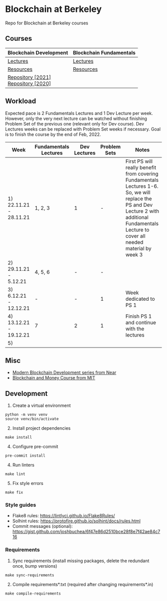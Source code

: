 # Blockchain at Berkeley
Repo for Blockchain at Berkeley courses

## Courses

| **Blockchain Development**                                                                                                                               | **Blockchain Fundamentals**                                                          |
|----------------------------------------------------------------------------------------------------------------------------------------------------------|--------------------------------------------------------------------------------------|
| [Lectures](https://www.youtube.com/playlist?list=PLSONl1AVlZNWJVixT2vwY9-6O7kgM4het)                                                                     | [Lectures](https://www.youtube.com/playlist?list=PLSONl1AVlZNXUhgIrfgI6E3ayShvKI-o6) |
| [Resources](https://blockchain.berkeley.edu/courses/spring-2021-developers-decal/)                                                                       | [Resources](https://blockchain.berkeley.edu/courses/spring-2021-fundamentals-decal/) |
| [Repository [2021]](https://github.com/BerkeleyBlockchain/dev-decal-sp21) <br/>[Repository [2020]](https://github.com/BerkeleyBlockchain/dev-decal-sp20) |                                                                                      |

## Workload

Expected pace is 2 Fundamentals Lectures and 1 Dev Lecture per week. However, only the very next lecture can be watched without finishing Problem Set of the previous one (relevant only for Dev course). Dev Lectures weeks can be replaced with Problem Set weeks if necessary. Goal is to finish the course by the end of Feb, 2022.

| Week                   | Fundamentals Lectures | Dev Lectures | Problem Sets | Notes                                                                                                                                                                                          |
|------------------------|-----------------------|--------------|--------------|------------------------------------------------------------------------------------------------------------------------------------------------------------------------------------------------|
| 1) 22.11.21 - 28.11.21 | 1, 2, 3               | 1            | -            | First PS will really benefit from covering Fundamentals Lectures 1-6. So, we will replace the PS and Dev Lecture 2 with additional Fundamentals Lecture to cover all needed material by week 3 |
| 2) 29.11.21 - 5.12.21  | 4, 5, 6               | -            | -            |                                                                                                                                                                                                |
| 3) 6.12.21 - 12.12.21  | -                     | -            | 1            | Week dedicated to PS 1                                                                                                                                                                         |
| 4) 13.12.21 - 19.12.21 | 7                     | 2            | 1            | Finish PS 1 and continue with the lectures                                                                                                                                                     |
| 5)                     |                       |              |              |                                                                                                                                                                                                |

## Misc

* [Modern Blockchain Development series from Near](https://www.youtube.com/playlist?list=PL9tzQn_TEuFWweVbfTbaedFdwVrvaYPq4)
* [Blockchain and Money Course from MIT](https://www.youtube.com/playlist?list=PLUl4u3cNGP63UUkfL0onkxF6MYgVa04Fn)


## Development

1. Create a virtual environment
```shell
python -m venv venv
source venv/bin/activate
```
2. Install project dependencies
 ```shell
make install
```
4. Configure pre-commit
```shell
pre-commit install
```
4. Run linters
```shell
make lint
```
5. Fix style errors
```shell
make fix
```

### Style guides
- Flake8 rules: https://lintlyci.github.io/Flake8Rules/
- Solhint rules: https://protofire.github.io/solhint/docs/rules.html
- Commit messages (optional): https://gist.github.com/joshbuchea/6f47e86d2510bce28f8e7f42ae84c716

### Requirements
1. Sync requirements (install missing packages, delete the redundant once, bump versions)
```shell
make sync-requirements
```
2. Compile requirements*.txt (required after changing requirements*.in)
```shell
make compile-requirements
```
